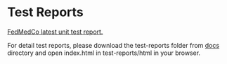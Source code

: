 # Test Reports

[FedMedCo latest unit test report.](Unit_Test_Results-All_Tests.pdf)

For detail test reports, please download the test-reports folder from [docs](/docs) directory and open index.html in test-reports/html in your browser.


